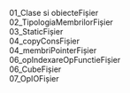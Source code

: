 01_Clase si obiecteFișier  
02_TipologiaMembrilorFișier  
03_StaticFișier  
04_copyConsFișier  
04_membriPointerFișier  
06_opIndexareOpFunctieFișier  
06_CubeFișier  
07_OpIOFișier

